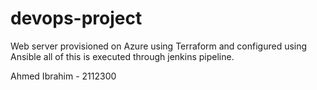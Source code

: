 # devops-project
Web server provisioned on Azure using Terraform and configured using Ansible all of this is executed through jenkins pipeline.

Ahmed Ibrahim - 2112300
